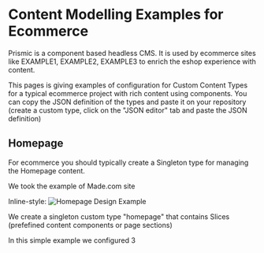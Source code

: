 # Content Modelling Examples for Ecommerce

Prismic is a component based headless CMS. It is used by ecommerce sites like EXAMPLE1, EXAMPLE2, EXAMPLE3 to enrich the eshop experience with content.

This pages is giving examples of configuration for Custom Content Types for a typical ecommerce project with rich content using components. 
You can copy the JSON definition of the types and paste it on your repository (create a custom type, click on the "JSON editor" tab and paste the JSON definition)

## Homepage

For ecommerce you should typically create a Singleton type for managing the Homepage content. 

We took the example of Made.com site

Inline-style: 
![Homepage Design Example](https://images.prismic.io/content-modelling-samples/7b3d2481-16cd-43c4-a259-93e599859eae_Screen+Shot+2020-11-03+at+11.38.01.png?auto=compress,format "Homepage Design Example")

We create a singleton custom type "homepage" that contains Slices (prefefined content components or page sections)

In this simple example we configured 3 
